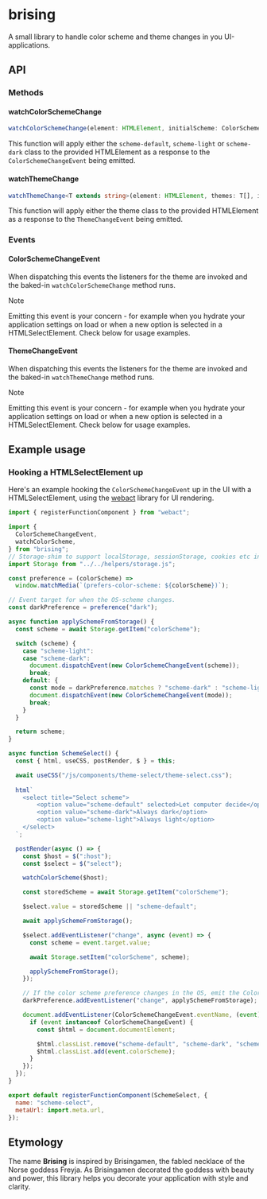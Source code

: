 # brising

A small library to handle color scheme and theme changes in you UI-applications.

## API

### Methods

#### watchColorSchemeChange

```ts
watchColorSchemeChange(element: HTMLElement, initialScheme: ColorScheme = "default")
```

This function will apply either the `scheme-default`, `scheme-light` or `scheme-dark` class to the provided HTMLElement as a response to the `ColorSchemeChangeEvent` being emitted.

#### watchThemeChange

```ts
watchThemeChange<T extends string>(element: HTMLElement, themes: T[], initialTheme?: T)
```

This function will apply either the theme  class to the provided HTMLElement as a response to the `ThemeChangeEvent` being emitted.

### Events

#### ColorSchemeChangeEvent

When dispatching this events the listeners for the theme are invoked and the baked-in `watchColorSchemeChange` method runs.

> [!NOTE]  
> Emitting this event is your concern - for example when you hydrate your application settings on load or when a new option is selected in a  HTMLSelectElement. Check below for usage examples.

#### ThemeChangeEvent

When dispatching this events the listeners for the theme are invoked and the baked-in `watchThemeChange` method runs.

> [!NOTE]  
> Emitting this event is your concern - for example when you hydrate your application settings on load or when a new option is selected in a  HTMLSelectElement. Check below for usage examples.

## Example usage

### Hooking a HTMLSelectElement up

Here's an example hooking the `ColorSchemeChangeEvent` up in the UI with a HTMLSelectElement, using the [webact](https://github.com/enjikaka/webact) library for UI rendering.

```js
import { registerFunctionComponent } from "webact";

import {
  ColorSchemeChangeEvent,
  watchColorScheme,
} from "brising";
// Storage-shim to support localStorage, sessionStorage, cookies etc in case one of them are unavailable due to school/business restricted Chromium installs...
import Storage from "../../helpers/storage.js";

const preference = (colorScheme) =>
  window.matchMedia(`(prefers-color-scheme: ${colorScheme})`);

// Event target for when the OS-scheme changes.
const darkPreference = preference("dark");

async function applySchemeFromStorage() {
  const scheme = await Storage.getItem("colorScheme");

  switch (scheme) {
    case "scheme-light":
    case "scheme-dark":
      document.dispatchEvent(new ColorSchemeChangeEvent(scheme));
      break;
    default: {
      const mode = darkPreference.matches ? "scheme-dark" : "scheme-light";
      document.dispatchEvent(new ColorSchemeChangeEvent(mode));
      break;
    }
  }

  return scheme;
}

async function SchemeSelect() {
  const { html, useCSS, postRender, $ } = this;

  await useCSS("/js/components/theme-select/theme-select.css");
  
  html`
    <select title="Select scheme">
        <option value="scheme-default" selected>Let computer decide</option>
        <option value="scheme-dark">Always dark</option>
        <option value="scheme-light">Always light</option>
    </select>
  `;

  postRender(async () => {
    const $host = $(":host");
    const $select = $("select");

    watchColorScheme($host);

    const storedScheme = await Storage.getItem("colorScheme");

    $select.value = storedScheme || "scheme-default";

    await applySchemeFromStorage();

    $select.addEventListener("change", async (event) => {
      const scheme = event.target.value;

      await Storage.setItem("colorScheme", scheme);

      applySchemeFromStorage();
    });

    // If the color scheme preference changes in the OS, emit the ColorSchemeChangeEvent
    darkPreference.addEventListener("change", applySchemeFromStorage);

    document.addEventListener(ColorSchemeChangeEvent.eventName, (event) => {
      if (event instanceof ColorSchemeChangeEvent) {
        const $html = document.documentElement;

        $html.classList.remove("scheme-default", "scheme-dark", "scheme-light");
        $html.classList.add(event.colorScheme);
      }
    });
  });
}

export default registerFunctionComponent(SchemeSelect, {
  name: "scheme-select",
  metaUrl: import.meta.url,
});
```

## Etymology

The name **Brising** is inspired by Brisingamen, the fabled necklace of the Norse goddess Freyja. As Brisingamen decorated the goddess with beauty and power, this library helps you decorate your application with style and clarity.
